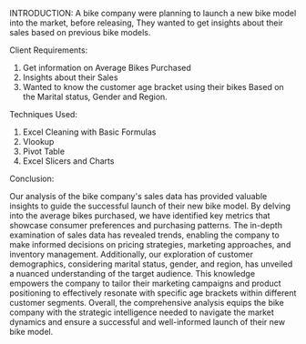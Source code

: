 
 
INTRODUCTION: 
A bike company were planning to launch a new bike model into the market, before releasing, They wanted to get insights about their sales based on previous bike models.


Client Requirements:

1.	Get information on Average Bikes Purchased
2.	Insights about their Sales
3.	Wanted to know the customer age bracket using their bikes Based on the Marital status, Gender and Region.


Techniques Used:
1. Excel Cleaning with Basic Formulas
2. Vlookup
3. Pivot Table
4. Excel Slicers and Charts



Conclusion:

Our analysis of the bike company's sales data has provided valuable insights to guide the successful launch of their new bike model. By delving into the average bikes purchased, we have identified key metrics that showcase consumer preferences and purchasing patterns. The in-depth examination of sales data has revealed trends, enabling the company to make informed decisions on pricing strategies, marketing approaches, and inventory management. Additionally, our exploration of customer demographics, considering marital status, gender, and region, has unveiled a nuanced understanding of the target audience. This knowledge empowers the company to tailor their marketing campaigns and product positioning to effectively resonate with specific age brackets within different customer segments. Overall, the comprehensive analysis equips the bike company with the strategic intelligence needed to navigate the market dynamics and ensure a successful and well-informed launch of their new bike model.
